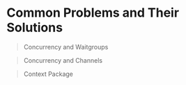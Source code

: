 # Common Problems and Their Solutions

> Concurrency and Waitgroups

> Concurrency and Channels

> Context Package

